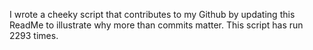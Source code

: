 I wrote a cheeky script that contributes to my Github by updating this ReadMe to illustrate why more than commits matter. This script has run 2293 times.